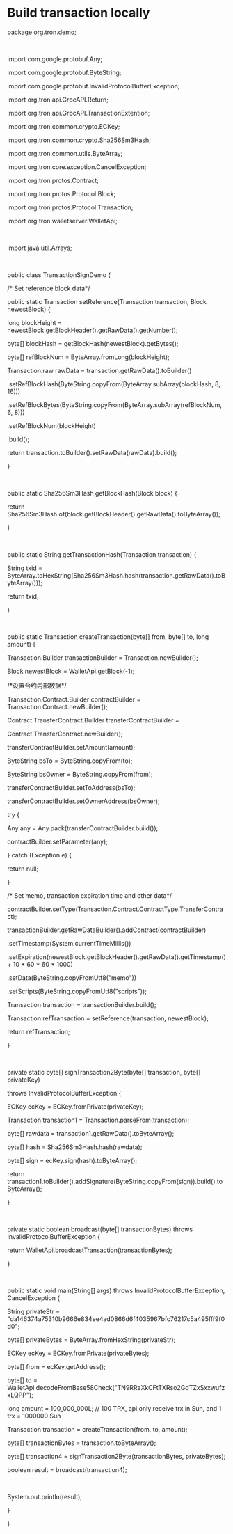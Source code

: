 # Build transaction locally

package org.tron.demo;

​

import com.google.protobuf.Any;

import com.google.protobuf.ByteString;

import com.google.protobuf.InvalidProtocolBufferException;

import org.tron.api.GrpcAPI.Return;

import org.tron.api.GrpcAPI.TransactionExtention;

import org.tron.common.crypto.ECKey;

import org.tron.common.crypto.Sha256Sm3Hash;

import org.tron.common.utils.ByteArray;

import org.tron.core.exception.CancelException;

import org.tron.protos.Contract;

import org.tron.protos.Protocol.Block;

import org.tron.protos.Protocol.Transaction;

import org.tron.walletserver.WalletApi;

​

import java.util.Arrays;

​

public class TransactionSignDemo {

/\* Set reference block data\*/

 public static Transaction setReference\(Transaction transaction, Block newestBlock\) {

 long blockHeight = newestBlock.getBlockHeader\(\).getRawData\(\).getNumber\(\);

 byte\[\] blockHash = getBlockHash\(newestBlock\).getBytes\(\);

 byte\[\] refBlockNum = ByteArray.fromLong\(blockHeight\);

 Transaction.raw rawData = transaction.getRawData\(\).toBuilder\(\)

 .setRefBlockHash\(ByteString.copyFrom\(ByteArray.subArray\(blockHash, 8, 16\)\)\)

 .setRefBlockBytes\(ByteString.copyFrom\(ByteArray.subArray\(refBlockNum, 6, 8\)\)\)

 .setRefBlockNum\(blockHeight\)

 .build\(\);

 return transaction.toBuilder\(\).setRawData\(rawData\).build\(\);

 }

​

 public static Sha256Sm3Hash getBlockHash\(Block block\) {

 return Sha256Sm3Hash.of\(block.getBlockHeader\(\).getRawData\(\).toByteArray\(\)\);

 }

​

 public static String getTransactionHash\(Transaction transaction\) {

 String txid = ByteArray.toHexString\(Sha256Sm3Hash.hash\(transaction.getRawData\(\).toByteArray\(\)\)\);

 return txid;

 }

​

 public static Transaction createTransaction\(byte\[\] from, byte\[\] to, long amount\) {

 Transaction.Builder transactionBuilder = Transaction.newBuilder\(\);

 Block newestBlock = WalletApi.getBlock\(-1\);

/\*设置合约内部数据\*/

 Transaction.Contract.Builder contractBuilder = Transaction.Contract.newBuilder\(\);

 Contract.TransferContract.Builder transferContractBuilder =

 Contract.TransferContract.newBuilder\(\);

 transferContractBuilder.setAmount\(amount\);

 ByteString bsTo = ByteString.copyFrom\(to\);

 ByteString bsOwner = ByteString.copyFrom\(from\);

 transferContractBuilder.setToAddress\(bsTo\);

 transferContractBuilder.setOwnerAddress\(bsOwner\);

 try {

 Any any = Any.pack\(transferContractBuilder.build\(\)\);

 contractBuilder.setParameter\(any\);

 } catch \(Exception e\) {

 return null;

 }

 /\* Set memo, transaction expiration time and other data\*/

 contractBuilder.setType\(Transaction.Contract.ContractType.TransferContract\);

 transactionBuilder.getRawDataBuilder\(\).addContract\(contractBuilder\)

 .setTimestamp\(System.currentTimeMillis\(\)\)

 .setExpiration\(newestBlock.getBlockHeader\(\).getRawData\(\).getTimestamp\(\) + 10 \* 60 \* 60 \* 1000\)

 .setData\(ByteString.copyFromUtf8\("memo"\)\)

 .setScripts\(ByteString.copyFromUtf8\("scripts"\)\);

 Transaction transaction = transactionBuilder.build\(\);

 Transaction refTransaction = setReference\(transaction, newestBlock\);

 return refTransaction;

 }

​

 private static byte\[\] signTransaction2Byte\(byte\[\] transaction, byte\[\] privateKey\)

 throws InvalidProtocolBufferException {

 ECKey ecKey = ECKey.fromPrivate\(privateKey\);

 Transaction transaction1 = Transaction.parseFrom\(transaction\);

 byte\[\] rawdata = transaction1.getRawData\(\).toByteArray\(\);

 byte\[\] hash = Sha256Sm3Hash.hash\(rawdata\);

 byte\[\] sign = ecKey.sign\(hash\).toByteArray\(\);

 return transaction1.toBuilder\(\).addSignature\(ByteString.copyFrom\(sign\)\).build\(\).toByteArray\(\);

 }

​

 private static boolean broadcast\(byte\[\] transactionBytes\) throws InvalidProtocolBufferException {

 return WalletApi.broadcastTransaction\(transactionBytes\);

 }

​

 public static void main\(String\[\] args\) throws InvalidProtocolBufferException, CancelException {

 String privateStr = "da146374a75310b9666e834ee4ad0866d6f4035967bfc76217c5a495fff9f0d0";

 byte\[\] privateBytes = ByteArray.fromHexString\(privateStr\);

 ECKey ecKey = ECKey.fromPrivate\(privateBytes\);

 byte\[\] from = ecKey.getAddress\(\);

 byte\[\] to = WalletApi.decodeFromBase58Check\("TN9RRaXkCFtTXRso2GdTZxSxxwufzxLQPP"\);

 long amount = 100\_000\_000L; // 100 TRX, api only receive trx in Sun, and 1 trx = 1000000 Sun

 Transaction transaction = createTransaction\(from, to, amount\);

 byte\[\] transactionBytes = transaction.toByteArray\(\);

 byte\[\] transaction4 = signTransaction2Byte\(transactionBytes, privateBytes\);

 boolean result = broadcast\(transaction4\);

​

 System.out.println\(result\);

 }

}

